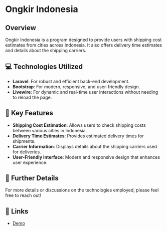 # Ongkir Indonesia

## Overview
Ongkir Indonesia is a program designed to provide users with shipping cost estimates from cities across Indonesia. It also offers delivery time estimates and details about the shipping carriers.

## 💻 Technologies Utilized
- **Laravel**: For robust and efficient back-end development.
- **Bootstrap**: For modern, responsive, and user-friendly design.
- **Livewire**: For dynamic and real-time user interactions without needing to reload the page.

## 🌟 Key Features
- **Shipping Cost Estimation**: Allows users to check shipping costs between various cities in Indonesia.
- **Delivery Time Estimates**: Provides estimated delivery times for shipments.
- **Carrier Information**: Displays details about the shipping carriers used for deliveries.
- **User-Friendly Interface**: Modern and responsive design that enhances user experience.


## 📄 Further Details
For more details or discussions on the technologies employed, please feel free to reach out!

## 🔗 Links
- [Demo](https://raja-ongkir-production.up.railway.app/)
